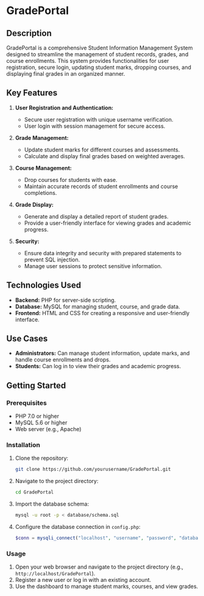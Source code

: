 # GradePortal

## Description

GradePortal is a comprehensive Student Information Management System designed to streamline the management of student records, grades, and course enrollments. This system provides functionalities for user registration, secure login, updating student marks, dropping courses, and displaying final grades in an organized manner.

## Key Features

1. **User Registration and Authentication:**
   - Secure user registration with unique username verification.
   - User login with session management for secure access.

2. **Grade Management:**
   - Update student marks for different courses and assessments.
   - Calculate and display final grades based on weighted averages.

3. **Course Management:**
   - Drop courses for students with ease.
   - Maintain accurate records of student enrollments and course completions.

4. **Grade Display:**
   - Generate and display a detailed report of student grades.
   - Provide a user-friendly interface for viewing grades and academic progress.

5. **Security:**
   - Ensure data integrity and security with prepared statements to prevent SQL injection.
   - Manage user sessions to protect sensitive information.

## Technologies Used

- **Backend:** PHP for server-side scripting.
- **Database:** MySQL for managing student, course, and grade data.
- **Frontend:** HTML and CSS for creating a responsive and user-friendly interface.

## Use Cases

- **Administrators:** Can manage student information, update marks, and handle course enrollments and drops.
- **Students:** Can log in to view their grades and academic progress.

## Getting Started

### Prerequisites

- PHP 7.0 or higher
- MySQL 5.6 or higher
- Web server (e.g., Apache)

### Installation

1. Clone the repository:
    ```sh
    git clone https://github.com/yourusername/GradePortal.git
    ```
2. Navigate to the project directory:
    ```sh
    cd GradePortal
    ```
3. Import the database schema:
    ```sh
    mysql -u root -p < database/schema.sql
    ```
4. Configure the database connection in `config.php`:
    ```php
    $conn = mysqli_connect("localhost", "username", "password", "database_name");
    ```

### Usage

1. Open your web browser and navigate to the project directory (e.g., `http://localhost/GradePortal`).
2. Register a new user or log in with an existing account.
3. Use the dashboard to manage student marks, courses, and view grades.



